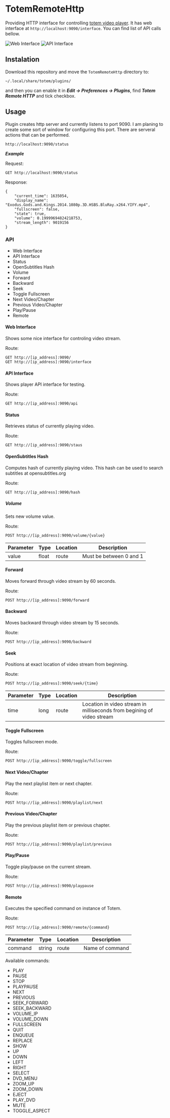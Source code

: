 # TotemRemoteHttp

Providing HTTP interface for controlling [totem video player](https://wiki.gnome.org/Apps/Videos).
It has web interface at ```http://localhost:9090/interface```. You can find list of API calls bellow.

![Web Interface](/Screenshots/web_interface.png)
![API Interface](/Screenshots/api.png)

## Instalation

Download this repository and move the `TotemRemoteHttp` directory to:
```
~/.local/share/totem/plugins/
```
and then you can enable it in ***Edit → Preferences → Plugins***, find ***Totem Remote HTTP***
and tick checkbox.

## Usage

Plugin creates http server and currently listens to port 9090. I am planing to create some sort of window for configuring this port.
There are serveral actions that can be performed.

```
http://localhost:9090/status
```

***Example***

Request:
```
GET http://localhost:9090/status
```

Response:
```
{
    "current_time": 1635054, 
    "display_name": "Exodus.Gods.and.Kings.2014.1080p.3D.HSBS.BluRay.x264.YIFY.mp4", 
    "fullscreen": false, 
    "state": true, 
    "volume": 0.19999694824218753, 
    "stream_length": 9019156
}
```

### API

* Web Interface
* API Interface
* Status
* OpenSubtitles Hash
* Volume
* Forward
* Backward
* Seek
* Toggle Fullscreen
* Next Video/Chapter
* Previous Video/Chapter
* Play/Pause
* Remote

#### Web Interface

Shows some nice interface for controling video stream.

Route:
```
GET http://[ip_address]:9090/
GET http://[ip_address]:9090/interface
```

#### API Interface

Shows player API interface for testing.

Route:
```
GET http://[ip_address]:9090/api
```

#### Status

Retrieves status of currently playing video.

Route:
```
GET http://[ip_address]:9090/staus
```

#### OpenSubtitles Hash

Computes hash of currently playing video. This hash can be used to search subtitles at opensubtitles.org

Route:
```
GET http://[ip_address]:9090/hash
```

##### Volume

Sets new volume value.

Route:
```
POST http://[ip_address]:9090/volume/{value}
```

| Parameter |  Type  | Location | Description                |
|-----------|--------|----------|----------------------------|
| value     | float  | route    | Must be between 0 and 1    |

#### Forward

Moves forward through video stream by 60 seconds.

Route:
```
POST http://[ip_address]:9090/forward
```

#### Backward

Moves backward through video stream by 15 seconds.

Route:
```
POST http://[ip_address]:9090/backward
```

#### Seek

Positions at exact location of video stream from beginning.

Route:
```
POST http://[ip_address]:9090/seek/{time}
```

| Parameter |  Type  | Location | Description                |
|-----------|--------|----------|----------------------------|
| time      | long   | route    | Location in video stream in milliseconds from begining of video stream    |

#### Toggle Fullscreen

Toggles fullscreen mode.

Route:
```
POST http://[ip_address]:9090/toggle/fullscreen
```

#### Next Video/Chapter

Play the next playlist item or next chapter.

Route:
```
POST http://[ip_address]:9090/playlist/next
```

#### Previous Video/Chapter

Play the previous playlist item or previous chapter.

Route:
```
POST http://[ip_address]:9090/playlist/previous
```

#### Play/Pause

Toggle play/pause on the current stream.

Route:
```
POST http://[ip_address]:9090/playpause
```

#### Remote

Executes the specified command on instance of Totem.

Route:
```
POST http://[ip_address]:9090/remote/{command}
```

| Parameter |  Type  | Location | Description                |
|-----------|--------|----------|----------------------------|
| command   | string | route    | Name of command            |

Available commands:

- PLAY
- PAUSE
- STOP
- PLAYPAUSE
- NEXT
- PREVIOUS
- SEEK_FORWARD
- SEEK_BACKWARD
- VOLUME_IP
- VOLUME_DOWN
- FULLSCREEN
- QUIT
- ENQUEUE
- REPLACE
- SHOW
- UP
- DOWN
- LEFT
- RIGHT
- SELECT
- DVD_MENU
- ZOOM_UP
- ZOOM_DOWN
- EJECT
- PLAY_DVD
- MUTE
- TOGGLE_ASPECT

